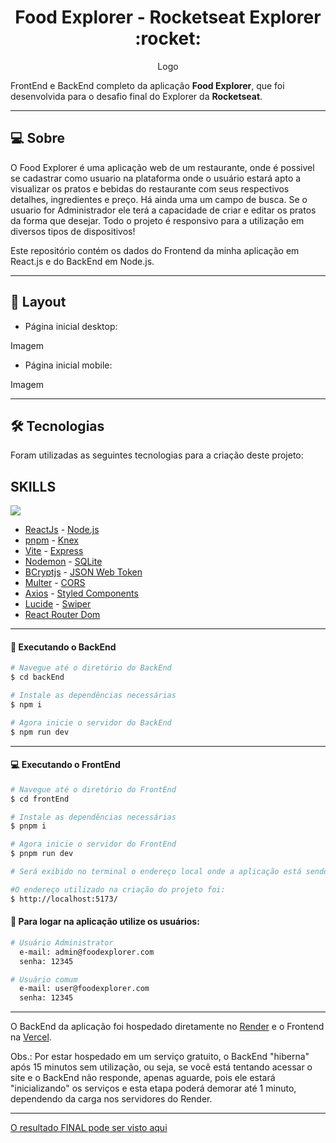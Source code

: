 <p align="center">
  <h1 align="center">Food Explorer - Rocketseat Explorer :rocket:</h1>
</p>

<p align="center">Logo</p>

FrontEnd e BackEnd completo da aplicação <strong>Food Explorer</strong>, que foi desenvolvida para o desafio final do Explorer da <strong>Rocketseat</strong>.

___

## 💻 Sobre
O Food Explorer é uma aplicação web de um restaurante, onde é possivel se cadastrar como usuario na plataforma onde o usuário estará apto a visualizar os pratos e bebidas do restaurante com seus respectivos detalhes, ingredientes e preço. Há ainda uma um campo de busca. Se o usuario for Administrador ele terá a capacidade de criar e editar os pratos da forma que desejar. Todo o projeto é responsivo para a utilização em diversos tipos de dispositivos!

Este repositório contém os dados do Frontend da minha aplicação em React.js e do BackEnd em Node.js.

___

## 🎨 Layout
 - Página inicial desktop:

Imagem
 
 - Página inicial mobile:

Imagem
___

## 🛠 Tecnologias

Foram utilizadas as seguintes tecnologias para a criação deste projeto:

<div>
    <h2>SKILLS</h2>
    <a href="https://reactjs.org" target="_blank">
    <img src="https://skillicons.dev/icons?i=react" />
    </a>
</div>

- [ReactJs](https://reactjs.org) - [Node.js](https://nodejs.org/en/)
- [pnpm](https://pnpm.io/pt/) - [Knex](https://knexjs.org/)
- [Vite](https://vitejs.dev/) - [Express](https://expressjs.com)
- [Nodemon](https://nodemon.io/) - [SQLite](https://www.sqlite.org/index.html)
- [BCryptjs](https://www.npmjs.com/package/bcryptjs) - [JSON Web Token](https://www.npmjs.com/package/jsonwebtoken)
- [Multer](https://www.npmjs.com/package/multer) - [CORS](https://www.npmjs.com/package/cors)
- [Axios](https://www.npmjs.com/package/axios) - [Styled Components](https://styled-components.com/)
- [Lucide](https://lucide.dev/) - [Swiper](https://swiperjs.com/)
- [React Router Dom](https://react-icons.github.io/react-icons/)

___

#### 🚧 Executando o BackEnd
```bash
# Navegue até o diretório do BackEnd
$ cd backEnd

# Instale as dependências necessárias
$ npm i

# Agora inicie o servidor do BackEnd
$ npm run dev
```
___

#### 💻 Executando o FrontEnd
```bash
# Navegue até o diretório do FrontEnd
$ cd frontEnd

# Instale as dependências necessárias
$ pnpm i

# Agora inicie o servidor do FrontEnd
$ pnpm run dev

# Será exibido no terminal o endereço local onde a aplicação está sendo executada, acesse este endereço em seu navegador ou segure a tecla CTRL e clique no link.

#O endereço utilizado na criação do projeto foi:
$ http://localhost:5173/
```

#### 🔑 Para logar na aplicação utilize os usuários:

```bash
# Usuário Administrator
  e-mail: admin@foodexplorer.com
  senha: 12345

# Usuário comum
  e-mail: user@foodexplorer.com
  senha: 12345
```
___

O BackEnd da aplicação foi hospedado diretamente no [Render](https://render.com/) e o Frontend na [Vercel](https://vercel.com/).

Obs.: Por estar hospedado em um serviço gratuito, o BackEnd "hiberna" após 15 minutos sem utilização, ou seja, se você está tentando acessar o site e o BackEnd não responde, apenas aguarde, pois ele estará "inicializando" os serviços e esta etapa poderá demorar até 1 minuto, dependendo da carga nos servidores do Render.
___

[O resultado FINAL pode ser visto aqui](http://localhost:5173/)